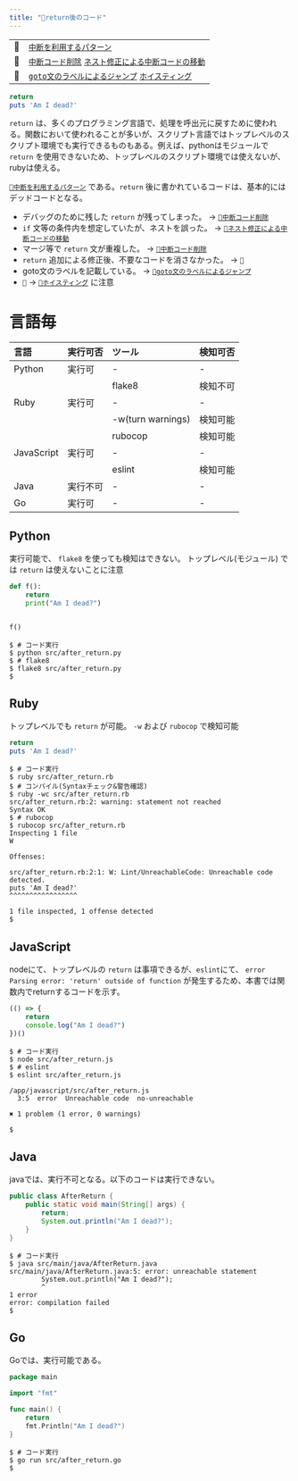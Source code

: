 ```yaml
---
title: "🧪return後のコード"
---
```


|||
|:--|:--|
|🔖|[`中断を利用するパターン`](./p_after)|
|👼|[`中断コード削除`](./a_after_stop_delete) [`ネスト修正による中断コードの移動`](./a_after_stop_move)|
|🧟|[`goto文のラベルによるジャンプ`](./z_goto) [`ホイスティング`](./z_hoisting)|

``` ruby:after_return.rb:./projects/ruby/src/after_return.rb
return
puts 'Am I dead?'

```

`return` は、多くのプログラミング言語で、処理を呼出元に戻すために使われる。関数において使われることが多いが、スクリプト言語ではトップレベルのスクリプト環境でも実行できるものもある。例えば、pythonはモジュールで `return` を使用できないため、トップレベルのスクリプト環境では使えないが、rubyは使える。

[`🔖中断を利用するパターン`](./p_after) である。`return` 後に書かれているコードは、基本的にはデッドコードとなる。

 - デバッグのために残した `return` が残ってしまった。 -> [`👼中断コード削除`](./a_after_stop_delete)
 - `if` 文等の条件内を想定していたが、ネストを誤った。 -> [`👼ネスト修正による中断コードの移動`](./a_after_stop_move)
 - マージ等で `return` 文が重複した。 -> [`👼中断コード削除`](./a_after_stop_delete)
 - `return` 追加による修正後、不要なコードを消さなかった。 -> `🛐`
 - goto文のラベルを記載している。 -> [`🧟goto文のラベルによるジャンプ`](./z_goto)
 - `🛐` -> [`🧟ホイスティング`](./z_hoisting) に注意

# 言語毎

|言語|実行可否|ツール|検知可否|
|:--|:--|:--|:--|
|Python|実行可|-|-|
|||flake8|検知不可|
|Ruby|実行可|-|-|
|||-w(turn warnings)|検知可能|
|||rubocop|検知可能|
|JavaScript|実行可|-|-|
|||eslint|検知可能|
|Java|実行不可|-|-|
|Go|実行可|-|-|

## Python

実行可能で、 `flake8` を使っても検知はできない。
トップレベル(モジュール) では `return` は使えないことに注意

``` python:after_return.py:./projects/python/src/after_return.py
def f():
    return
    print("Am I dead?")


f()

```

``` console
$ # コード実行
$ python src/after_return.py
$ # flake8
$ flake8 src/after_return.py
$ 
```

## Ruby

トップレベルでも `return` が可能。
`-w` および `rubocop` で検知可能

``` ruby:after_return.rb:./projects/ruby/src/after_return.rb
return
puts 'Am I dead?'

```

``` console
$ # コード実行
$ ruby src/after_return.rb
$ # コンパイル(Syntaxチェック&警告確認)
$ ruby -wc src/after_return.rb
src/after_return.rb:2: warning: statement not reached
Syntax OK
$ # rubocop
$ rubocop src/after_return.rb
Inspecting 1 file
W

Offenses:

src/after_return.rb:2:1: W: Lint/UnreachableCode: Unreachable code detected.
puts 'Am I dead?'
^^^^^^^^^^^^^^^^^

1 file inspected, 1 offense detected
$ 
```

## JavaScript

nodeにて、トップレベルの `return` は事項できるが、`eslint`にて、 `error  Parsing error: 'return' outside of function` が発生するため、本書では関数内でreturnするコードを示す。

``` js:after_return.js:./projects/javascript/src/after_return.js
(() => {
    return
    console.log("Am I dead?")
})()
```

```
$ # コード実行
$ node src/after_return.js
$ # eslint
$ eslint src/after_return.js

/app/javascript/src/after_return.js
  3:5  error  Unreachable code  no-unreachable

✖ 1 problem (1 error, 0 warnings)

$ 
```

## Java

javaでは、実行不可となる。以下のコードは実行できない。

``` java:AfterReturn.java:./projects/java/src/main/java/AfterReturn.java
public class AfterReturn {
    public static void main(String[] args) {
        return;
        System.out.println("Am I dead?");
    }
}
```

``` console
$ # コード実行
$ java src/main/java/AfterReturn.java 
src/main/java/AfterReturn.java:5: error: unreachable statement
        System.out.println("Am I dead?");
        ^
1 error
error: compilation failed
$ 
```

## Go

Goでは、実行可能である。

``` go:after_return.go:./projects/golang/src/after_return.go
package main

import "fmt"

func main() {
	return
	fmt.Println("Am I dead?")
}

```

``` console
$ # コード実行
$ go run src/after_return.go
$ 
```